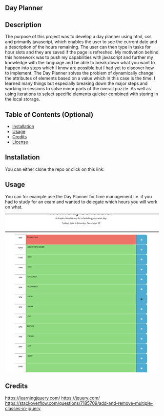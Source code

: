 ## Day Planner

## Description

The purpose of this project was to develop a day planner using html, css and primarily javascript, which enables the user to see the current date and a description of the hours remaining. The user can then type in tasks for hour slots and they are saved if the page is refreshed. My motivation behind this homework was to push my capabilities with javascript and further my knowledge with the language and be able to break down what you want to happen into steps which I know are possible but I had yet to discover how to implement. The Day Planner solves the problem of dynamically change the attributes of elements based on a value which in this case is the time. I learned many things but especially breaking down the major steps and working in sessions to solve minor parts of the overall puzzle. As well as using iterations to select specific elements quicker combined with storing in the local storage.


## Table of Contents (Optional)

- [Installation](#installation)
- [Usage](#usage)
- [Credits](#credits)
- [License](#license)

## Installation

You can either clone the repo or click on this link: 

## Usage

You can for example use the Day Planner for time management i.e. if you had to study for an exam and wanted to delegate which hours you will work on what.

![screenshot](./Assets/Screenshot%202022-12-10%20at%206.16.24%20PM.png)

## Credits

https://learningjquery.com/
https://jquery.com/
https://stackoverflow.com/questions/7185709/add-and-remove-multiple-classes-in-jquery 